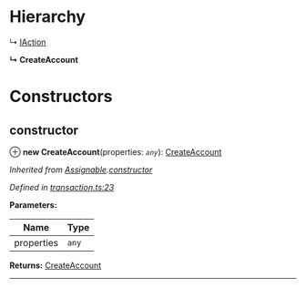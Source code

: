 

# Hierarchy

↳  [IAction](_transaction_.iaction.md)

**↳ CreateAccount**

# Constructors

<a id="constructor"></a>

##  constructor

⊕ **new CreateAccount**(properties: *`any`*): [CreateAccount](_transaction_.createaccount.md)

*Inherited from [Assignable](_transaction_.assignable.md).[constructor](_transaction_.assignable.md#constructor)*

*Defined in [transaction.ts:23](https://github.com/nearprotocol/nearlib/blob/b17214a/src.ts/transaction.ts#L23)*

**Parameters:**

| Name | Type |
| ------ | ------ |
| properties | `any` |

**Returns:** [CreateAccount](_transaction_.createaccount.md)

___

